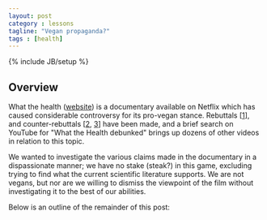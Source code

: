 ```yaml
---
layout: post
category : lessons
tagline: "Vegan propaganda?"
tags : [health]
---
```

{% include JB/setup %}

## Overview ##

What the health ([website](https://www.whatthehealthfilm.com)) is a documentary available on Netflix which has caused considerable controversy for its pro-vegan stance. Rebuttals [[1](https://www.youtube.com/watch?v=skIGCoopR-g)], and counter-rebuttals [[2](https://www.youtube.com/watch?v=EJr3MUNc14Y), [3](https://www.youtube.com/watch?v=M7b4kBTuHF0)] have been made, and a brief search on YouTube for "What the Health debunked" brings up dozens of other videos in relation to this topic. 

We wanted to investigate the various claims made in the documentary in a dispassionate manner; we have no stake (steak?) in this game, excluding trying to find what the current scientific literature supports. We are not vegans, but nor are we willing to dismiss the viewpoint of the film without investigating it to the best of our abilities.

Below is an outline of the remainder of this post:





